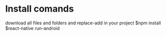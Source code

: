 # Install comands
download all files and folders and replace-add in your project
$npm install
$react-native run-android
